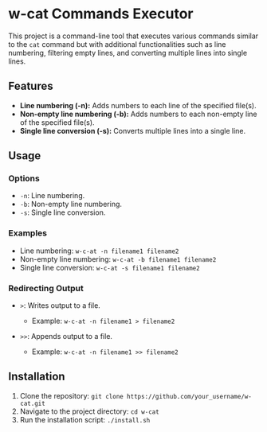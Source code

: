 # w-cat Commands Executor

This project is a command-line tool that executes various commands similar to the `cat` command but with additional functionalities such as line numbering, filtering empty lines, and converting multiple lines into single lines.

## Features

- **Line numbering (-n):** Adds numbers to each line of the specified file(s).
- **Non-empty line numbering (-b):** Adds numbers to each non-empty line of the specified file(s).
- **Single line conversion (-s):** Converts multiple lines into a single line.

## Usage


### Options

- `-n`: Line numbering.
- `-b`: Non-empty line numbering.
- `-s`: Single line conversion.

### Examples

- Line numbering: `w-c-at -n filename1 filename2`
- Non-empty line numbering: `w-c-at -b filename1 filename2`
- Single line conversion: `w-c-at -s filename1 filename2`

### Redirecting Output

- `>`: Writes output to a file.
  - Example: `w-c-at -n filename1 > filename2`

- `>>`: Appends output to a file.
  - Example: `w-c-at -n filename1 >> filename2`

## Installation

1. Clone the repository: `git clone https://github.com/your_username/w-cat.git`
2. Navigate to the project directory: `cd w-cat`
3. Run the installation script: `./install.sh`

